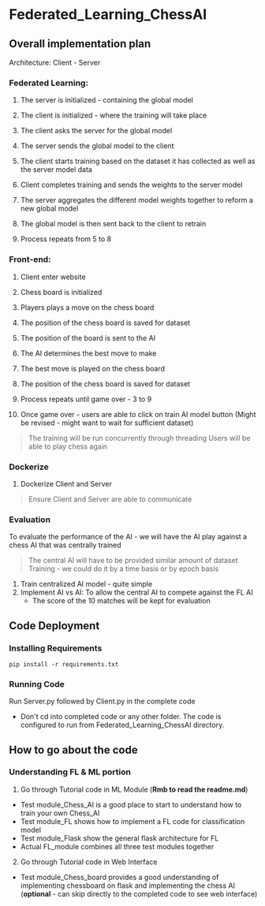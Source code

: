 # Federated_Learning_ChessAI

## Overall implementation plan
Architecture: Client - Server

### Federated Learning:
1. The server is initialized - containing the global model
2. The client is initialized - where the training will take place

3. The client asks the server for the global model 
4. The server sends the global model to the client

5. The client starts training based on the dataset it has collected as well as the server model data
6. Client completes training and sends the weights to the server model

7. The server aggregates the different model weights together to reform a new global model
8. The global model is then sent back to the client to retrain  

9. Process repeats from 5 to 8

### Front-end:
1. Client enter website
2. Chess board is initialized

3. Players plays a move on the chess board
4. The position of the chess board is saved for dataset 
5. The position of the board is sent to the AI
6. The AI determines the best move to make
7. The best move is played on the chess board
8. The position of the chess board is saved for dataset

9. Process repeats until game over - 3 to 9

10. Once game over - users are able to click on train AI model button (Might be revised - might want to wait for sufficient dataset)
> The training will be run concurrently through threading
> Users will be able to play chess again

### Dockerize
1. Dockerize Client and Server
> Ensure Client and Server are able to communicate

### Evaluation
To evaluate the performance of the AI - we will have the AI play against a chess AI that was centrally trained
> The central AI will have to be provided similar amount of dataset
> Training - we could do it by a time basis or by epoch basis
1. Train centralized AI model - quite simple
2. Implement AI vs AI: To allow the central AI to compete against the FL AI
    - The score of the 10 matches will be kept for evaluation


## Code Deployment

### Installing Requirements
```pip install -r requirements.txt```

### Running Code
Run Server.py followed by Client.py in the complete code
- Don't cd into completed code or any other folder. The code is configured to run from Federated_Learning_ChessAI directory.

## How to go about the code

### Understanding FL & ML portion
1. Go through Tutorial code in ML Module (<b>Rmb to read the readme.md</b>)
- Test module_Chess_AI is a good place to start to understand how to train your own Chess_AI
- Test module_FL shows how to implement a FL code for classification model
- Test module_Flask show the general flask architecture for FL
- Actual FL_module combines all three test modules together

2. Go through Tutorial code in Web Interface
- Test module_Chess_board provides a good understanding of implementing chessboard on flask and implementing the chess AI (<b>optional</b> - can skip directly to the completed code to see web interface)